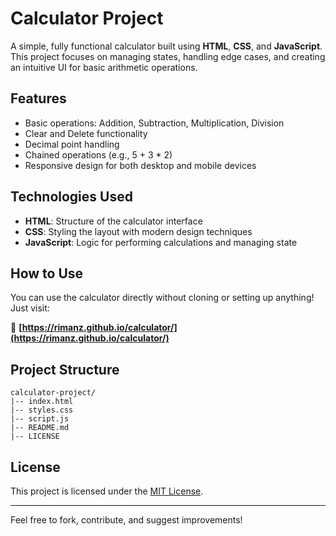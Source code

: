 # Calculator Project

A simple, fully functional calculator built using **HTML**, **CSS**, and **JavaScript**. This project focuses on managing states, handling edge cases, and creating an intuitive UI for basic arithmetic operations.

## Features

- Basic operations: Addition, Subtraction, Multiplication, Division
- Clear and Delete functionality
- Decimal point handling
- Chained operations (e.g., 5 + 3 * 2)
- Responsive design for both desktop and mobile devices

## Technologies Used

- **HTML**: Structure of the calculator interface
- **CSS**: Styling the layout with modern design techniques
- **JavaScript**: Logic for performing calculations and managing state

## How to Use

You can use the calculator directly without cloning or setting up anything! Just visit:

🔗 **[https://rimanz.github.io/calculator/](https://rimanz.github.io/calculator/)**

## Project Structure

```
calculator-project/
|-- index.html
|-- styles.css
|-- script.js
|-- README.md
|-- LICENSE
```

## License

This project is licensed under the [MIT License](LICENSE).

---

Feel free to fork, contribute, and suggest improvements!
